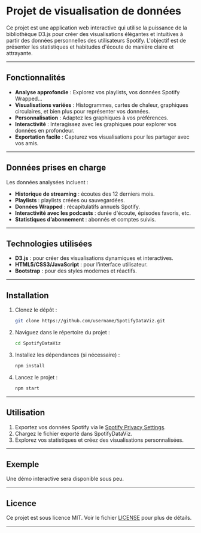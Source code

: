 # Projet de visualisation de données

Ce projet est une application web interactive qui utilise la puissance de la bibliothèque D3.js pour créer des visualisations élégantes et intuitives à partir des données personnelles des utilisateurs Spotify. L'objectif est de présenter les statistiques et habitudes d'écoute de manière claire et attrayante.

---

## Fonctionnalités

- **Analyse approfondie** : Explorez vos playlists, vos données Spotify Wrapped...
- **Visualisations variées** : Histogrammes, cartes de chaleur, graphiques circulaires, et bien plus pour représenter vos données.
- **Personnalisation** : Adaptez les graphiques à vos préférences.
- **Interactivité** : Interagissez avec les graphiques pour explorer vos données en profondeur.
- **Exportation facile** : Capturez vos visualisations pour les partager avec vos amis.

---

## Données prises en charge

Les données analysées incluent :

- **Historique de streaming** : écoutes des 12 derniers mois.
- **Playlists** : playlists créées ou sauvegardées.
- **Données Wrapped** : récapitulatifs annuels Spotify.
- **Interactivité avec les podcasts** : durée d'écoute, épisodes favoris, etc.
- **Statistiques d’abonnement** : abonnés et comptes suivis.

---

## Technologies utilisées

- **D3.js** : pour créer des visualisations dynamiques et interactives.
- **HTML5/CSS3/JavaScript** : pour l’interface utilisateur.
- **Bootstrap** : pour des styles modernes et réactifs.

---

## Installation

1. Clonez le dépôt :
   ```bash
   git clone https://github.com/username/SpotifyDataViz.git
   ```
2. Naviguez dans le répertoire du projet :
   ```bash
   cd SpotifyDataViz
   ```
3. Installez les dépendances (si nécessaire) :
   ```bash
   npm install
   ```
4. Lancez le projet :
   ```bash
   npm start
   ```

---

## Utilisation

1. Exportez vos données Spotify via le [Spotify Privacy Settings](https://www.spotify.com/account/privacy/).
2. Chargez le fichier exporté dans SpotifyDataViz.
3. Explorez vos statistiques et créez des visualisations personnalisées.

---

## Exemple

Une démo interactive sera disponible sous peu.

---

## Licence

Ce projet est sous licence MIT. Voir le fichier [LICENSE](LICENSE) pour plus de détails.

---
